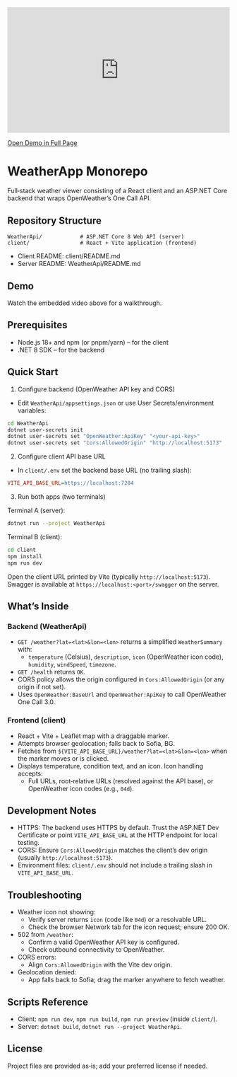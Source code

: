 <iframe src="https://clueso.site/embed/nv2bl0qpeicc21mv" frameborder="0" webkitallowfullscreen mozallowfullscreen allowfullscreen style="width: 100%; aspect-ratio: 16/9; border:0;" allow="accelerometer; autoplay; clipboard-write; encrypted-media; gyroscope; picture-in-picture; web-share" frameborder="0"></iframe>

[Open Demo in Full Page](demo/index.html)

# WeatherApp Monorepo

Full‑stack weather viewer consisting of a React client and an ASP.NET Core backend that wraps OpenWeather’s One Call API.

## Repository Structure

```
WeatherApi/            # ASP.NET Core 8 Web API (server)
client/                # React + Vite application (frontend)
```

- Client README: client/README.md
- Server README: WeatherApi/README.md

## Demo

Watch the embedded video above for a walkthrough.

## Prerequisites

- Node.js 18+ and npm (or pnpm/yarn) – for the client
- .NET 8 SDK – for the backend

## Quick Start

1) Configure backend (OpenWeather API key and CORS)

- Edit `WeatherApi/appsettings.json` or use User Secrets/environment variables:

```bash
cd WeatherApi
dotnet user-secrets init
dotnet user-secrets set "OpenWeather:ApiKey" "<your-api-key>"
dotnet user-secrets set "Cors:AllowedOrigin" "http://localhost:5173"
```

2) Configure client API base URL

- In `client/.env` set the backend base URL (no trailing slash):

```ini
VITE_API_BASE_URL=https://localhost:7284
```

3) Run both apps (two terminals)

Terminal A (server):

```bash
dotnet run --project WeatherApi
```

Terminal B (client):

```bash
cd client
npm install
npm run dev
```

Open the client URL printed by Vite (typically `http://localhost:5173`). Swagger is available at `https://localhost:<port>/swagger` on the server.

## What’s Inside

### Backend (WeatherApi)

- `GET /weather?lat=<lat>&lon=<lon>` returns a simplified `WeatherSummary` with:
  - `temperature` (Celsius), `description`, `icon` (OpenWeather icon code), `humidity`, `windSpeed`, `timezone`.
- `GET /health` returns `OK`.
- CORS policy allows the origin configured in `Cors:AllowedOrigin` (or any origin if not set).
- Uses `OpenWeather:BaseUrl` and `OpenWeather:ApiKey` to call OpenWeather One Call 3.0.

### Frontend (client)

- React + Vite + Leaflet map with a draggable marker.
- Attempts browser geolocation; falls back to Sofia, BG.
- Fetches from `${VITE_API_BASE_URL}/weather?lat=<lat>&lon=<lon>` when the marker moves or is clicked.
- Displays temperature, condition text, and an icon. Icon handling accepts:
  - Full URLs, root‑relative URLs (resolved against the API base), or OpenWeather icon codes (e.g., `04d`).

## Development Notes

- HTTPS: The backend uses HTTPS by default. Trust the ASP.NET Dev Certificate or point `VITE_API_BASE_URL` at the HTTP endpoint for local testing.
- CORS: Ensure `Cors:AllowedOrigin` matches the client’s dev origin (usually `http://localhost:5173`).
- Environment files: `client/.env` should not include a trailing slash in `VITE_API_BASE_URL`.

## Troubleshooting

- Weather icon not showing:
  - Verify server returns `icon` (code like `04d`) or a resolvable URL.
  - Check the browser Network tab for the icon request; ensure 200 OK.
- 502 from `/weather`:
  - Confirm a valid OpenWeather API key is configured.
  - Check outbound connectivity to OpenWeather.
- CORS errors:
  - Align `Cors:AllowedOrigin` with the Vite dev origin.
- Geolocation denied:
  - App falls back to Sofia; drag the marker anywhere to fetch weather.

## Scripts Reference

- Client: `npm run dev`, `npm run build`, `npm run preview` (inside `client/`).
- Server: `dotnet build`, `dotnet run --project WeatherApi`.

## License

Project files are provided as‑is; add your preferred license if needed.
